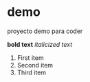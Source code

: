 # demo
proyecto demo para coder

**bold text**
*italicized text*

1. First item
2. Second item
3. Third item
